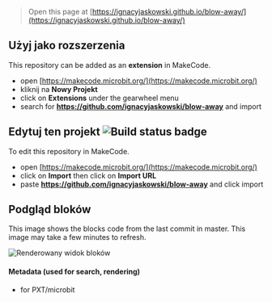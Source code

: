 
> Open this page at [https://ignacyjaskowski.github.io/blow-away/](https://ignacyjaskowski.github.io/blow-away/)

## Użyj jako rozszerzenia

This repository can be added as an **extension** in MakeCode.

* open [https://makecode.microbit.org/](https://makecode.microbit.org/)
* kliknij na **Nowy Projekt**
* click on **Extensions** under the gearwheel menu
* search for **https://github.com/ignacyjaskowski/blow-away** and import

## Edytuj ten projekt ![Build status badge](https://github.com/ignacyjaskowski/blow-away/workflows/MakeCode/badge.svg)

To edit this repository in MakeCode.

* open [https://makecode.microbit.org/](https://makecode.microbit.org/)
* click on **Import** then click on **Import URL**
* paste **https://github.com/ignacyjaskowski/blow-away** and click import

## Podgląd bloków

This image shows the blocks code from the last commit in master.
This image may take a few minutes to refresh.

![Renderowany widok bloków](https://github.com/ignacyjaskowski/blow-away/raw/master/.github/makecode/blocks.png)

#### Metadata (used for search, rendering)

* for PXT/microbit
<script src="https://makecode.com/gh-pages-embed.js"></script><script>makeCodeRender("{{ site.makecode.home_url }}", "{{ site.github.owner_name }}/{{ site.github.repository_name }}");</script>

